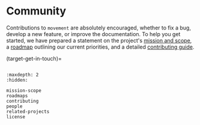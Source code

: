 # Community

Contributions to `movement` are absolutely encouraged, whether to fix a bug,
develop a new feature, or improve the documentation.
To help you get started, we have prepared a statement on the project's [mission and scope](target-mission),
a [roadmap](target-roadmaps) outlining our current priorities, and a detailed [contributing guide](target-contributing).

(target-get-in-touch)=
```{include} ../snippets/get-in-touch.md
```

```{toctree}
:maxdepth: 2
:hidden:

mission-scope
roadmaps
contributing
people
related-projects
license
```
